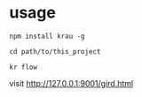 # usage

```
npm install krau -g

cd path/to/this_project

kr flow
```

visit http://127.0.0.1:9001/gird.html
